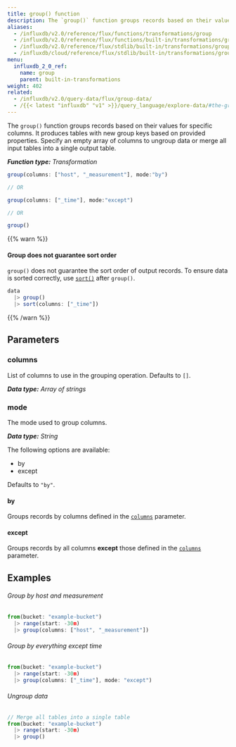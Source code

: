 ```yaml
---
title: group() function
description: The `group()` function groups records based on their values for specific columns.
aliases:
  - /influxdb/v2.0/reference/flux/functions/transformations/group
  - /influxdb/v2.0/reference/flux/functions/built-in/transformations/group/
  - /influxdb/v2.0/reference/flux/stdlib/built-in/transformations/group/
  - /influxdb/cloud/reference/flux/stdlib/built-in/transformations/group/
menu:
  influxdb_2_0_ref:
    name: group
    parent: built-in-transformations
weight: 402
related:
  - /influxdb/v2.0/query-data/flux/group-data/
  - /{{< latest "influxdb" "v1" >}}/query_language/explore-data/#the-group-by-clause, InfluxQL – GROUP BY
---
```


The `group()` function groups records based on their values for specific columns.
It produces tables with new group keys based on provided properties.
Specify an empty array of columns to ungroup data or merge all input tables into a single output table.

_**Function type:** Transformation_

```js
group(columns: ["host", "_measurement"], mode:"by")

// OR

group(columns: ["_time"], mode:"except")

// OR

group()
```

{{% warn %}}
#### Group does not guarantee sort order
`group()` does not guarantee the sort order of output records.
To ensure data is sorted correctly, use [`sort()`](/influxdb/v2.0/reference/flux/stdlib/built-in/transformations/sort/)
after `group()`.

```js
data
  |> group()
  |> sort(columns: ["_time"])
```
{{% /warn %}}

## Parameters

### columns
List of columns to use in the grouping operation.
Defaults to `[]`.

_**Data type:** Array of strings_

### mode
The mode used to group columns.

_**Data type:** String_

The following options are available:

- by
- except

Defaults to `"by"`.

#### by
Groups records by columns defined in the [`columns`](#columns) parameter.

#### except
Groups records by all columns **except** those defined in the [`columns`](#columns) parameter.

## Examples

###### Group by host and measurement
```js
from(bucket: "example-bucket")
  |> range(start: -30m)
  |> group(columns: ["host", "_measurement"])
```

###### Group by everything except time
```js
from(bucket: "example-bucket")
  |> range(start: -30m)
  |> group(columns: ["_time"], mode: "except")
```

###### Ungroup data
```js
// Merge all tables into a single table
from(bucket: "example-bucket")
  |> range(start: -30m)
  |> group()
```

